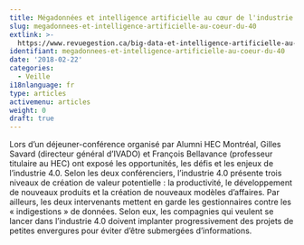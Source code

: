 ```yaml
---
title: Mégadonnées et intelligence artificielle au cœur de l'industrie 4.0
slug: megadonnees-et-intelligence-artificielle-au-coeur-du-40
extlink: >-
  https://www.revuegestion.ca/big-data-et-intelligence-artificielle-au-coeur-de-l-industrie-4-0
identifiant: megadonnees-et-intelligence-artificielle-au-coeur-du-40
date: '2018-02-22'
categories:
  - Veille
i18nlanguage: fr
type: articles
activemenu: articles
weight: 0
draft: true
---
```

Lors d’un déjeuner-conférence organisé par Alumni HEC Montréal, Gilles Savard (directeur général d’IVADO) et François Bellavance (professeur titulaire au HEC) ont exposé les opportunités, les défis et les enjeux de l’industrie 4.0. Selon les deux conférenciers, l’industrie 4.0 présente trois niveaux de création de valeur potentielle : la productivité, le développement de nouveaux produits et la création de nouveaux modèles d’affaires. Par ailleurs, les deux intervenants mettent en garde les gestionnaires contre les « indigestions » de données. Selon eux, les compagnies qui veulent se lancer dans l’industrie 4.0 doivent implanter progressivement des projets de petites envergures pour éviter d’être submergées d’informations.
